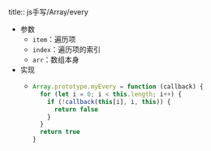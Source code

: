 title:: js手写/Array/every

- 参数
	- `item`：遍历项
	- `index`：遍历项的索引
	- `arr`：数组本身
- 实现
	- ```js
	  Array.prototype.myEvery = function (callback) {
	    for (let i = 0; i < this.length; i++) {
	      if (!callback(this[i], i, this)) {
	        return false
	      }
	    }
	    return true
	  }
	  ```